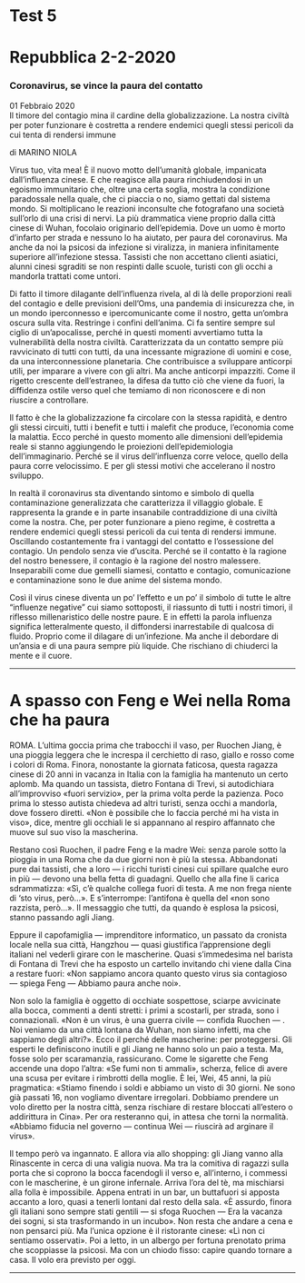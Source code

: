 # Test 5

# Repubblica 2-2-2020  

### Coronavirus, se vince la paura del contatto
01 Febbraio 2020  
Il timore del contagio mina il cardine della globalizzazione. La nostra civiltà per poter funzionare è costretta a rendere endemici quegli stessi pericoli
da cui tenta di rendersi immune

di MARINO NIOLA  

Virus tuo, vita mea! È il nuovo motto dell’umanità globale, impanicata dall’influenza cinese. E che reagisce alla paura rinchiudendosi in un egoismo immunitario che, oltre una certa soglia, mostra la condizione paradossale nella quale, che ci piaccia o no, siamo gettati dal sistema mondo. Si moltiplicano le reazioni inconsulte che fotografano una società sull’orlo di una crisi di nervi. La più drammatica viene proprio dalla città cinese di Wuhan, focolaio originario dell’epidemia. Dove un uomo è morto d’infarto per strada e nessuno lo ha aiutato, per paura del coronavirus. Ma anche da noi la psicosi da infezione si viralizza, in maniera infinitamente superiore all’infezione stessa. Tassisti che non accettano clienti asiatici, alunni cinesi sgraditi se non respinti dalle scuole, turisti con gli occhi a mandorla trattati come untori.

Di fatto il timore dilagante dell’influenza rivela, al di là delle proporzioni reali del contagio e delle previsioni dell’Oms, una pandemia di insicurezza che, in un mondo iperconnesso e ipercomunicante come il nostro, getta un’ombra oscura sulla vita. Restringe i confini dell’anima. Ci fa sentire sempre sul ciglio di un’apocalisse, perché in questi momenti avvertiamo tutta la vulnerabilità della nostra civiltà. Caratterizzata da un contatto sempre più ravvicinato di tutti con tutti, da una incessante migrazione di uomini e cose, da una interconnessione planetaria. Che contribuisce a sviluppare anticorpi utili, per imparare a vivere con gli altri. Ma anche anticorpi impazziti. Come il rigetto crescente dell’estraneo, la difesa da tutto ciò che viene da fuori, la diffidenza ostile verso quel che temiamo di non riconoscere e di non riuscire a controllare.

Il fatto è che la globalizzazione fa circolare con la stessa rapidità, e dentro gli stessi circuiti, tutti i benefit e tutti i malefit che produce, l’economia come la malattia. Ecco perché in questo momento alle dimensioni dell’epidemia reale si stanno aggiungendo le proiezioni dell’epidemiologia dell’immaginario. Perché se il virus dell’influenza corre veloce, quello della paura corre velocissimo. E per gli stessi motivi che accelerano il nostro sviluppo.

In realtà il coronavirus sta diventando sintomo e simbolo di quella contaminazione generalizzata che caratterizza il villaggio globale. E rappresenta la grande e in parte insanabile contraddizione di una civiltà come la nostra. Che, per poter funzionare a pieno regime, è costretta a rendere endemici quegli stessi pericoli da cui tenta di rendersi immune. Oscillando costantemente fra i vantaggi del contatto e l’ossessione del contagio. Un pendolo senza vie d’uscita. Perché se il contatto è la ragione del nostro benessere, il contagio è la ragione del nostro malessere. Inseparabili come due gemelli siamesi, contatto e contagio, comunicazione e contaminazione sono le due anime del sistema mondo.  

Così il virus cinese diventa un po’ l’effetto e un po’ il simbolo di tutte le altre “influenze negative” cui siamo sottoposti, il riassunto di tutti i nostri timori, il riflesso millenaristico delle nostre paure. E in effetti la parola influenza significa letteralmente questo, il diffondersi inarrestabile di qualcosa di fluido. Proprio come il dilagare di un’infezione. Ma anche il debordare di un’ansia e di una paura sempre più liquide. Che rischiano di chiuderci la mente e il cuore.   

---  

# A spasso con Feng e Wei nella Roma che ha paura

ROMA. L’ultima goccia prima che trabocchi il vaso, per Ruochen Jiang, è una pioggia leggera che le increspa il cerchietto di raso, giallo e rosso come i colori di Roma. Finora, nonostante la giornata faticosa, questa ragazza cinese di 20 anni in vacanza in Italia con la famiglia ha mantenuto un certo aplomb. Ma quando un tassista, dietro Fontana di Trevi, si autodichiara all’improvviso «fuori servizio», per la prima volta perde la pazienza. Poco prima lo stesso autista chiedeva ad altri turisti, senza occhi a mandorla, dove fossero diretti. «Non è possibile che lo faccia perché mi ha vista in viso», dice, mentre gli occhiali le si appannano al respiro affannato che muove sul suo viso la mascherina.

Restano così Ruochen, il padre Feng e la madre Wei: senza parole sotto la pioggia in una Roma che da due giorni non è più la stessa. Abbandonati pure dai tassisti, che a loro — i ricchi turisti cinesi cui spillare qualche euro in più — devono una bella fetta di guadagni. Quello che alla fine li carica sdrammatizza: «Sì, c’è qualche collega fuori di testa. A me non frega niente di ‘sto virus, però...». E s’interrompe: l’antifona è quella del «non sono razzista, però...». Il messaggio che tutti, da quando è esplosa la psicosi, stanno passando agli Jiang.

Eppure il capofamiglia — imprenditore informatico, un passato da cronista locale nella sua città, Hangzhou — quasi giustifica l’apprensione degli italiani nel vederli girare con le mascherine. Quasi s’immedesima nel barista di Fontana di Trevi che ha esposto un cartello invitando chi viene dalla Cina a restare fuori: «Non sappiamo ancora quanto questo virus sia contagioso — spiega Feng — Abbiamo paura anche noi».

Non solo la famiglia è oggetto di occhiate sospettose, sciarpe avvicinate alla bocca, commenti a denti stretti: i primi a scostarli, per strada, sono i connazionali. «Non è un virus, è una guerra civile — confida Ruochen — . Noi veniamo da una città lontana da Wuhan, non siamo infetti, ma che sappiamo degli altri?». Ecco il perché delle mascherine: per proteggersi. Gli esperti le definiscono inutili e gli Jiang ne hanno solo un paio a testa. Ma, fosse solo per scaramanzia, rassicurano. Come le sigarette che Feng accende una dopo l’altra: «Se fumi non ti ammali», scherza, felice di avere una scusa per evitare i rimbrotti della moglie. È lei, Wei, 45 anni, la più pragmatica: «Stiamo finendo i soldi e abbiamo un visto di 30 giorni. Ne sono già passati 16, non vogliamo diventare irregolari. Dobbiamo prendere un volo diretto per la nostra città, senza rischiare di restare bloccati all’estero o addirittura in Cina». Per ora resteranno qui, in attesa che torni la normalità. «Abbiamo fiducia nel governo — continua Wei — riuscirà ad arginare il virus».

Il tempo però va ingannato. E allora via allo shopping: gli Jiang vanno alla Rinascente in cerca di una valigia nuova. Ma tra la comitiva di ragazzi sulla porta che si coprono la bocca facendogli il verso e, all’interno, i commessi con le mascherine, è un girone infernale. Arriva l’ora del tè, ma mischiarsi alla folla è impossibile. Appena entrati in un bar, un buttafuori si apposta accanto a loro, quasi a tenerli lontani dal resto della sala. «È assurdo, finora gli italiani sono sempre stati gentili — si sfoga Ruochen — Era la vacanza dei sogni, si sta trasformando in un incubo». Non resta che andare a cena e non pensarci più. Ma l’unica opzione è il ristorante cinese: «Lì non ci sentiamo osservati». Poi a letto, in un albergo per fortuna prenotato prima che scoppiasse la psicosi. Ma con un chiodo fisso: capire quando tornare a casa. Il volo era previsto per oggi. 

---  
